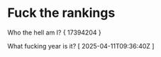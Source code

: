 # Fuck the rankings

Who the hell am I?
{ 17394204 }

What fucking year is it?
[ 2025-04-11T09:36:40Z ]
